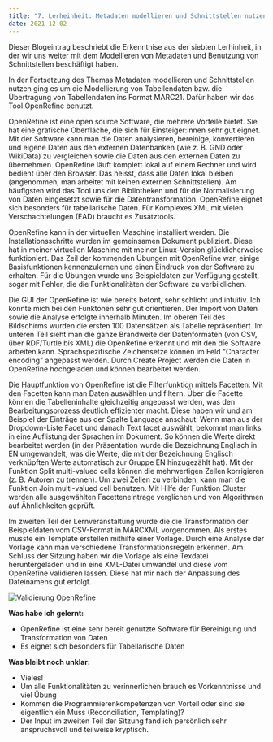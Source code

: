 ```yaml
---
title: "7. Lerheinheit: Metadaten modellieren und Schnittstellen nutzen 1/2"
date: 2021-12-02
---
```


Dieser Blogeintrag beschriebt die Erkenntnise aus der siebten Lerhinheit, in der wir uns weiter mit dem Modellieren von Metadaten und Benutzung von Schnittstellen beschäftigt haben.

In der Fortsetzung des Themas Metadaten modellieren und Schnittstellen nutzen ging es um die Modellierung von Tabellendaten bzw. die Übertragung von Tabellendaten ins Format MARC21. Dafür haben wir das Tool OpenRefine benutzt. 

OpenRefine ist eine open source Software, die mehrere Vorteile bietet. Sie hat eine grafische Oberfläche, die sich für Einsteiger:innen sehr gut eignet. Mit der Software kann man die Daten analysieren, bereinige, konvertieren und eigene Daten aus den externen Datenbanken (wie z. B. GND oder WikiData) zu vergleichen sowie die Daten aus den externen Daten zu übernehmen. OpenRefine läuft komplett lokal auf einem Rechner und wird bedient über den Browser. Das heisst, dass alle Daten lokal bleiben (angenommen, man arbeitet mit keinen externen Schnittstellen). Am häufigsten wird das Tool uns den Bibliotheken und für die Normalisierung von Daten eingesetzt sowie für die Datentransformation. OpenRefine eignet sich besonders für tabellarische Daten. Für Komplexes XML mit vielen Verschachtelungen (EAD) braucht es Zusatztools. 

OpenRefine kann in der virtuellen Maschine installiert werden. Die Installationsschritte wurden im gemeinsamen Dokument publiziert. Diese hat in meiner virtuellen Maschine mit meiner Linux-Version glücklicherweise funktioniert. Das Zeil der kommenden Übungen mit OpenRefine war, einige Basisfunktionen kennenzulernen und einen Eindruck von der Software zu erhalten. Für die Übungen wurde uns Beispieldaten zur Verfügung gestellt, sogar mit Fehler, die die Funktionalitäten der Software zu verbildlichen. 

Die GUI der OpenRefine ist wie bereits betont, sehr schlicht und intuitiv. Ich konnte mich bei den Funktonen sehr gut orientieren. Der Import von Daten sowie die Analyse erfolgte innerhalb Minuten. Im oberen Teil des Bildschirms wurden die ersten 100 Datensätzen als Tabelle repräsentiert. Im unteren Teil sieht man die ganze Brandweite der Datenformaten (von CSV, über RDF/Turtle bis XML) die OpenRefine erkennt und mit den die Software arbeiten kann. Sprachspezifische Zeichensetze können im Feld "Character encoding" angepasst werden. Durch Create Project werden die Daten in OpenRefine hochgeladen und können bearbeitet werden. 

Die Hauptfunktion von OpenRefine ist die Filterfunktion mittels Facetten. Mit den Facetten kann man Daten auswählen und filtern. Über die Facette können die Tabelleninhalte gleichzeitig angepasst werden, was den Bearbeitungsprozess deutlich effizienter macht. Diese haben wir und am Beispiel der Einträge aus der Spalte Language anschaut. Wenn man aus der Dropdown-Liste Facet und danach Text facet auswählt, bekommt man links in eine Auflistung der Sprachen im Dokument. So können die Werte direkt bearbeitet werden (in der Präsentation wurde die Bezeichnung Englisch in EN umgewandelt, was die Werte, die mit der Bezeichnung Englisch verknüpften Werte automatisch zur Gruppe EN hinzugezählt hat).
Mit der Funktion Split multi-valued cells können die mehrwertigen Zellen korrigieren (z. B. Autoren zu trennen). Um zwei Zellen zu verbinden, kann man die Funktion Join multi-valued cell benutzen. Mit Hilfe der Funktion Cluster werden alle ausgewählten Facetteneintrage verglichen und von Algorithmen auf Ähnlichkeiten geprüft. 

Im zweiten Teil der Lernveranstaltung wurde die die Transformation der Beispieldaten vom CSV-Format in MARCXML vorgenommen. Als erstes musste ein Template erstellen mithilfe einer Vorlage. Durch eine Analyse der Vorlage kann man verschiedene Transformationsregeln erkennen. Am Schluss der Sitzung haben wir die Vorlage als eine Texdatei heruntergeladen und in eine XML-Datei umwandel und diese vom OpenRefine validieren lassen. Diese hat mir nach der Anpassung des Dateinamens gut erfolgt. 

![Validierung OpenRefine](https://user-images.githubusercontent.com/90787729/151678965-c8a9367c-dec7-4844-a324-9a0072bb6079.JPG)






**Was habe ich gelernt:**
-	OpenRefine ist eine sehr bereit genutzte Software für Bereinigung und Transformation von Daten 
-	Es eignet sich besonders für Tabellarische Daten 

**Was bleibt noch unklar:** 
-	Vieles! 
-	Um alle Funktionalitäten zu verinnerlichen brauch es Vorkenntnisse und viel Übung 
-	Kommen die Programmierenkompetenzen von Vorteil oder sind sie eigentlich ein Muss (Reconciliation, Templating)? 
-	Der Input im zweiten Teil der Sitzung fand ich persönlich sehr anspruchsvoll und teilweise kryptisch. 

